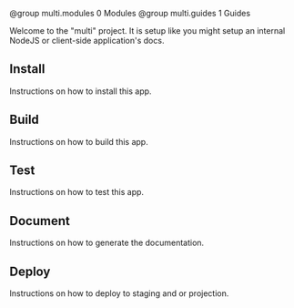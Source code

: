 <!--
@page multi
-->

@group multi.modules 0 Modules
@group multi.guides 1 Guides

Welcome to the "multi" project.  It is setup like you might setup an
internal NodeJS or client-side application's docs.

## Install

Instructions on how to install this app.

## Build

Instructions on how to build this app.

## Test

Instructions on how to test this app.

## Document

Instructions on how to generate the documentation.

## Deploy

Instructions on how to deploy to staging and or projection.



